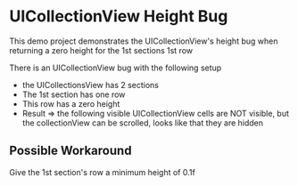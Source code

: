 UICollectionView Height Bug
=========================

This demo project demonstrates the UICollectionView's height bug when returning a zero height for the 1st sections 1st row 

There is an UICollectionView bug with the following setup
* the UICollectionsView has 2 sections
* The 1st section has one row
* This row has a zero height
* Result => the following visible UICollectionView cells are NOT visible, but the collectionView can be scrolled, looks like that they are hidden

## Possible Workaround              
Give the 1st section's row a minimum height of 0.1f
